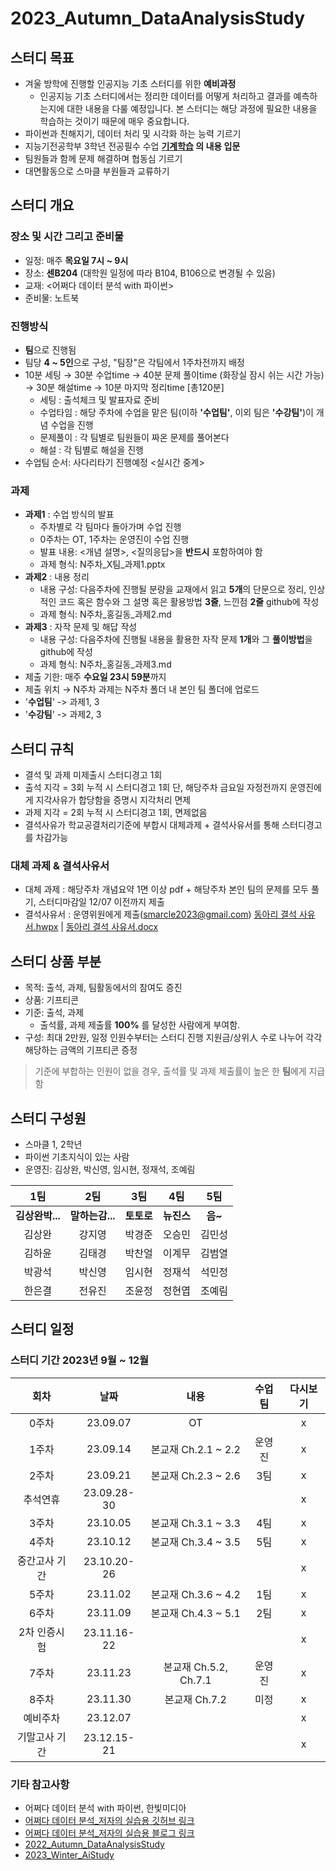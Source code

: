 # 2023_Autumn_DataAnalysisStudy


## **스터디 목표**
- 겨울 방학에 진행할 인공지능 기초 스터디를 위한 **예비과정**
    - 인공지능 기초 스터디에서는 정리한 데이터를 어떻게 처리하고 결과를 예측하는지에 대한 내용을 다룰 예정입니다. 본 스터디는 해당 과정에 필요한 내용을 학습하는 것이기 때문에 매우 중요합니다.
- 파이썬과 친해지기, 데이터 처리 및 시각화 하는 능력 기르기
- 지능기전공학부 3학년 전공필수 수업 **[기계학습](https://github.com/sejongresearch/2020.MachineLearning) 의 내용 입문**
- 팀원들과 함께 문제 해결하며 협동심 기르기
- 대면활동으로 스마클 부원들과 교류하기
  
## **스터디 개요**
### 장소 및 시간 그리고 준비물
- 일정: 매주 **목요일 7시 ~ 9시**
- 장소: **센B204** (대학원 일정에 따라 B104, B106으로 변경될 수 있음)
- 교재: <어쩌다 데이터 분석 with 파이썬>
- 준비물: 노트북
### 진행방식
- **팀**으로 진행됨
- 팀당 **4 ~ 5인**으로 구성, "팀장"은 각팀에서 1주차전까지 배정
- 10분 세팅 → 30분 수업time → 40분 문제 풀이time (화장실 잠시 쉬는 시간 가능) → 30분 해설time → 10분 마지막 정리time [총120분]
   - 세팅 : 출석체크 및 발표자료 준비
   - 수업타임 : 해당 주차에 수업을 맡은 팀(이하 **'수업팀'**, 이외 팀은 **'수강팀'**)이 개념 수업을 진행
   - 문제풀이 : 각 팀별로 팀원들이 짜온 문제를 풀어본다
   - 해설 : 각 팀별로 해설을 진행
- 수업팀 순서: 사다리타기 진행예정 <실시간 중계>
### 과제
- **과제1** : 수업 방식의 발표
  - 주차별로 각 팀마다 돌아가며 수업 진행
  - 0주차는 OT, 1주차는 운영진이 수업 진행
  - 발표 내용: <개념 설명>, <질의응답>을 **반드시** 포함하여야 함
  - 과제 형식: N주차_X팀_과제1.pptx
- **과제2** : 내용 정리
  - 내용 구성: 다음주차에 진행될 분량을 교재에서 읽고 **5개**의 단문으로 정리, 인상적인 코드 혹은 함수와 그 설명 혹은 활용방법 **3줄**, 느낀점 **2줄** github에 작성
  - 과제 형식: N주차_홍길동_과제2.md
- **과제3** : 자작 문제 및 해답 작성
   - 내용 구성: 다음주차에 진행될 내용을 활용한 자작 문제 **1개**와 그 **풀이방법**을 github에 작성
   - 과제 형식: N주차_홍길동_과제3.md
- 제출 기한: 매주 **수요일 23시 59분**까지
- 제출 위치 → N주차 과제는 N주차 폴더 내 본인 팀 폴더에 업로드
- '**수업팀**' -> 과제1, 3
- '**수강팀**' -> 과제2, 3


## **스터디 규칙**
- 결석 및 과제 미제출시 스터디경고 1회
- 출석 지각 = 3회 누적 시 스터디경고 1회 단, 해당주차 금요일 자정전까지 운영진에게 지각사유가 합당함을 증명시 지각처리 면제
- 과제 지각 = 2회 누적 시 스터디경고 1회, 면제없음
- 결석사유가 학교공결처리기준에 부합시 대체과제 + 결석사유서를 통해 스터디경고를 차감가능
### **대체 과제 & 결석사유서**
- 대체 과제 : 해당주차 개념요약 1면 이상 pdf + 해당주차 본인 팀의 문제를 모두 풀기, 스터디마감일 12/07 이전까지 제출
- 결석사유서 : 운영위원에게 제출(smarcle2023@gmail.com)
[동아리 결석 사유서.hwpx](https://github.com/sejongsmarcle/2023_Autumn_DataAnalysisStudy/blob/main/%EB%8F%99%EC%95%84%EB%A6%AC%20%EA%B2%B0%EC%84%9D%20%EC%82%AC%EC%9C%A0%EC%84%9C.hwpx) | [동아리 결석 사유서.docx](https://github.com/sejongsmarcle/2023_Autumn_DataAnalysisStudy/blob/main/%EB%8F%99%EC%95%84%EB%A6%AC%20%EA%B2%B0%EC%84%9D%20%EC%82%AC%EC%9C%A0%EC%84%9C_word%EC%9A%A9.docx)

## 스터디 상품 부분
- 목적: 출석, 과제, 팀활동에서의 참여도 증진
- 상품: 기프티콘
- 기준: 출석, 과제
  - 출석률, 과제 제출률 **100%** 를 달성한 사람에게 부여함.
- 구성: 최대 2만원, 일정 인원수부터는 스터디 진행 지원금/상위人 수로 나누어 각각 해당하는 금액의 기프티콘 증정
> 기준에 부합하는 인원이 없을 경우, 출석률 및 과제 제출률이 높은 한 **팀**에게 지급함

## **스터디 구성원**
- 스마클 1, 2학년
- 파이썬 기초지식이 있는 사람
- 운영진: 김상완, 박신영, 임시현, 정재석, 조예림

|1팀|2팀|3팀|4팀|5팀|
|:---:|:---:|:---:|:---:|:---:|
|**김상완박...**|**말하는감...**|**토토로**|**뉴진스**|**음~**|
|김상완|강지영|박경준|오승민|김민성|
|김하윤|김태경|박찬얼|이계무|김범열|
|박광석|박신영|임시현|정재석|석민정|
|한은결|전유진|조윤정|정현엽|조예림|

## 스터디 일정
### 스터디 기간 2023년 9월 ~ 12월
|회차|날짜|내용|수업팀|다시보기|
|:---:|:---:|:---:|:---:|:---:|
|0주차|23.09.07|OT||x|
|1주차|23.09.14|본교재 Ch.2.1 ~ 2.2|운영진|x|
|2주차|23.09.21|본교재 Ch.2.3 ~ 2.6|3팀|x|
|추석연휴|23.09.28-30|||x|
|3주차|23.10.05|본교재 Ch.3.1 ~ 3.3|4팀|x|
|4주차|23.10.12|본교재 Ch.3.4 ~ 3.5|5팀|x|
|중간고사 기간|23.10.20-26|||x|
|5주차|23.11.02|본교재 Ch.3.6 ~ 4.2|1팀|x|
|6주차|23.11.09|본교재 Ch.4.3 ~ 5.1|2팀|x|
|2차 인증시험|23.11.16-22|||x|
|7주차|23.11.23|본교재 Ch.5.2, Ch.7.1|운영진|x|
|8주차|23.11.30|본교재 Ch.7.2| 미정 |x|
|예비주차|23.12.07|||x|
|기말고사 기간|23.12.15-21|||x|

### 기타 참고사항
- 어쩌다 데이터 분석 with 파이썬, 한빛미디아
- [어쩌다 데이터 분석_저자의 실습용 깃허브 링크](https://github.com/claryk0520/bumping-into-data-analysis)
- [어쩌다 데이터 분석_저자의 실습용 블로그 링크](https://blog.naver.com/youji4ever)
- [2022_Autumn_DataAnalysisStudy](https://github.com/sejongsmarcle/2022_Autumn_DataAnalysisStudy/tree/main)
- [2023_Winter_AiStudy](https://github.com/sejongsmarcle/2023_Winter_AiStudy)
